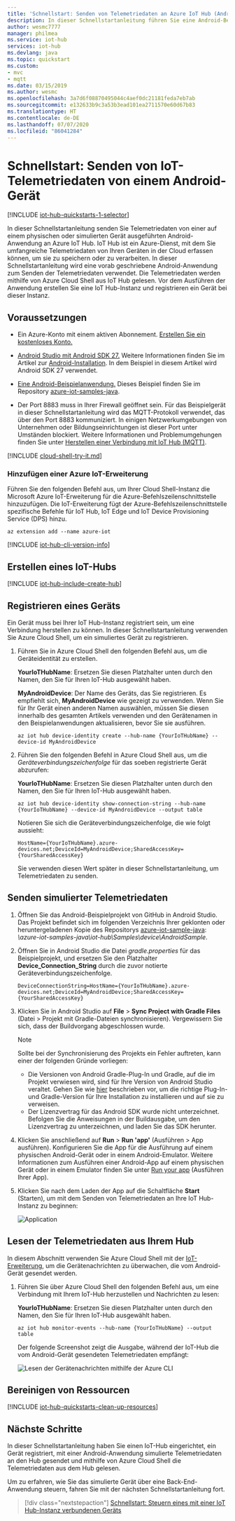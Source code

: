 ```yaml
---
title: 'Schnellstart: Senden von Telemetriedaten an Azure IoT Hub (Android) | Microsoft-Dokumentation'
description: In dieser Schnellstartanleitung führen Sie eine Android-Beispielanwendung aus, um simulierte Telemetriedaten an eine IoT Hub-Instanz zu senden und zur Verarbeitung in der Cloud aus der IoT Hub-Instanz zu lesen.
author: wesmc7777
manager: philmea
ms.service: iot-hub
services: iot-hub
ms.devlang: java
ms.topic: quickstart
ms.custom:
- mvc
- mqtt
ms.date: 03/15/2019
ms.author: wesmc
ms.openlocfilehash: 3a7d6f08870495044c4aef0dc21181feda7eb7ab
ms.sourcegitcommit: e132633b9c3a53b3ead101ea2711570e60d67b83
ms.translationtype: HT
ms.contentlocale: de-DE
ms.lasthandoff: 07/07/2020
ms.locfileid: "86041284"
---
```

# <a name="quickstart-send-iot-telemetry-from-an-android-device"></a>Schnellstart: Senden von IoT-Telemetriedaten von einem Android-Gerät

[!INCLUDE [iot-hub-quickstarts-1-selector](../../includes/iot-hub-quickstarts-1-selector.md)]

In dieser Schnellstartanleitung senden Sie Telemetriedaten von einer auf einem physischen oder simulierten Gerät ausgeführten Android-Anwendung an Azure IoT Hub. IoT Hub ist ein Azure-Dienst, mit dem Sie umfangreiche Telemetriedaten von Ihren Geräten in der Cloud erfassen können, um sie zu speichern oder zu verarbeiten. In dieser Schnellstartanleitung wird eine vorab geschriebene Android-Anwendung zum Senden der Telemetriedaten verwendet. Die Telemetriedaten werden mithilfe von Azure Cloud Shell aus IoT Hub gelesen. Vor dem Ausführen der Anwendung erstellen Sie eine IoT Hub-Instanz und registrieren ein Gerät bei dieser Instanz.

## <a name="prerequisites"></a>Voraussetzungen

* Ein Azure-Konto mit einem aktiven Abonnement. [Erstellen Sie ein kostenloses Konto.](https://azure.microsoft.com/free/?ref=microsoft.com&utm_source=microsoft.com&utm_medium=docs&utm_campaign=visualstudio)

* [Android Studio mit Android SDK 27.](https://developer.android.com/studio/) Weitere Informationen finden Sie im Artikel zur [Android-Installation](https://developer.android.com/studio/install). In dem Beispiel in diesem Artikel wird Android SDK 27 verwendet.

* [Eine Android-Beispielanwendung.](https://github.com/Azure-Samples/azure-iot-samples-java/tree/master/iot-hub/Samples/device/AndroidSample) Dieses Beispiel finden Sie im Repository [azure-iot-samples-java](https://github.com/Azure-Samples/azure-iot-samples-java).

* Der Port 8883 muss in Ihrer Firewall geöffnet sein. Für das Beispielgerät in dieser Schnellstartanleitung wird das MQTT-Protokoll verwendet, das über den Port 8883 kommuniziert. In einigen Netzwerkumgebungen von Unternehmen oder Bildungseinrichtungen ist dieser Port unter Umständen blockiert. Weitere Informationen und Problemumgehungen finden Sie unter [Herstellen einer Verbindung mit IoT Hub (MQTT)](iot-hub-mqtt-support.md#connecting-to-iot-hub).

[!INCLUDE [cloud-shell-try-it.md](../../includes/cloud-shell-try-it.md)]

### <a name="add-azure-iot-extension"></a>Hinzufügen einer Azure IoT-Erweiterung

Führen Sie den folgenden Befehl aus, um Ihrer Cloud Shell-Instanz die Microsoft Azure IoT-Erweiterung für die Azure-Befehlszeilenschnittstelle hinzuzufügen. Die IoT-Erweiterung fügt der Azure-Befehlszeilenschnittstelle spezifische Befehle für IoT Hub, IoT Edge und IoT Device Provisioning Service (DPS) hinzu.

```azurecli-interactive
az extension add --name azure-iot
```

[!INCLUDE [iot-hub-cli-version-info](../../includes/iot-hub-cli-version-info.md)]

## <a name="create-an-iot-hub"></a>Erstellen eines IoT-Hubs

[!INCLUDE [iot-hub-include-create-hub](../../includes/iot-hub-include-create-hub.md)]

## <a name="register-a-device"></a>Registrieren eines Geräts

Ein Gerät muss bei Ihrer IoT Hub-Instanz registriert sein, um eine Verbindung herstellen zu können. In dieser Schnellstartanleitung verwenden Sie Azure Cloud Shell, um ein simuliertes Gerät zu registrieren.

1. Führen Sie in Azure Cloud Shell den folgenden Befehl aus, um die Geräteidentität zu erstellen.

   **YourIoTHubName**: Ersetzen Sie diesen Platzhalter unten durch den Namen, den Sie für Ihren IoT-Hub ausgewählt haben.

   **MyAndroidDevice**: Der Name des Geräts, das Sie registrieren. Es empfiehlt sich, **MyAndroidDevice** wie gezeigt zu verwenden. Wenn Sie für Ihr Gerät einen anderen Namen auswählen, müssen Sie diesen innerhalb des gesamten Artikels verwenden und den Gerätenamen in den Beispielanwendungen aktualisieren, bevor Sie sie ausführen.

    ```azurecli-interactive
    az iot hub device-identity create --hub-name {YourIoTHubName} --device-id MyAndroidDevice
    ```

2. Führen Sie den folgenden Befehl in Azure Cloud Shell aus, um die _Geräteverbindungszeichenfolge_ für das soeben registrierte Gerät abzurufen:

    **YourIoTHubName**: Ersetzen Sie diesen Platzhalter unten durch den Namen, den Sie für Ihren IoT-Hub ausgewählt haben.

    ```azurecli-interactive
    az iot hub device-identity show-connection-string --hub-name {YourIoTHubName} --device-id MyAndroidDevice --output table
    ```

    Notieren Sie sich die Geräteverbindungszeichenfolge, die wie folgt aussieht:

   `HostName={YourIoTHubName}.azure-devices.net;DeviceId=MyAndroidDevice;SharedAccessKey={YourSharedAccessKey}`

    Sie verwenden diesen Wert später in dieser Schnellstartanleitung, um Telemetriedaten zu senden.

## <a name="send-simulated-telemetry"></a>Senden simulierter Telemetriedaten

1. Öffnen Sie das Android-Beispielprojekt von GitHub in Android Studio. Das Projekt befindet sich im folgenden Verzeichnis Ihrer geklonten oder heruntergeladenen Kopie des Repositorys [azure-iot-sample-java](https://github.com/Azure-Samples/azure-iot-samples-java): *\azure-iot-samples-java\iot-hub\Samples\device\AndroidSample*.

2. Öffnen Sie in Android Studio die Datei *gradle.properties* für das Beispielprojekt, und ersetzen Sie den Platzhalter **Device_Connection_String** durch die zuvor notierte Geräteverbindungszeichenfolge.

    ```
    DeviceConnectionString=HostName={YourIoTHubName}.azure-devices.net;DeviceId=MyAndroidDevice;SharedAccessKey={YourSharedAccessKey}
    ```

3. Klicken Sie in Android Studio auf **File** > **Sync Project with Gradle Files** (Datei > Projekt mit Gradle-Dateien synchronisieren). Vergewissern Sie sich, dass der Buildvorgang abgeschlossen wurde.

   > [!NOTE]
   > Sollte bei der Synchronisierung des Projekts ein Fehler auftreten, kann einer der folgenden Gründe vorliegen:
   >
   > * Die Versionen von Android Gradle-Plug-In und Gradle, auf die im Projekt verwiesen wird, sind für Ihre Version von Android Studio veraltet. Gehen Sie wie [hier](https://developer.android.com/studio/releases/gradle-plugin) beschrieben vor, um die richtige Plug-In- und Gradle-Version für Ihre Installation zu installieren und auf sie zu verweisen.
   > * Der Lizenzvertrag für das Android SDK wurde nicht unterzeichnet. Befolgen Sie die Anweisungen in der Buildausgabe, um den Lizenzvertrag zu unterzeichnen, und laden Sie das SDK herunter.

4. Klicken Sie anschließend auf **Run** > **Run 'app'** (Ausführen > App ausführen). Konfigurieren Sie die App für die Ausführung auf einem physischen Android-Gerät oder in einem Android-Emulator. Weitere Informationen zum Ausführen einer Android-App auf einem physischen Gerät oder in einem Emulator finden Sie unter [Run your app](https://developer.android.com/training/basics/firstapp/running-app) (Ausführen Ihrer App).

5. Klicken Sie nach dem Laden der App auf die Schaltfläche **Start** (Starten), um mit dem Senden von Telemetriedaten an Ihre IoT Hub-Instanz zu beginnen:

    ![Application](media/quickstart-send-telemetry-android/sample-screenshot.png)


## <a name="read-the-telemetry-from-your-hub"></a>Lesen der Telemetriedaten aus Ihrem Hub

In diesem Abschnitt verwenden Sie Azure Cloud Shell mit der [IoT-Erweiterung](https://docs.microsoft.com/cli/azure/ext/azure-iot/iot?view=azure-cli-latest), um die Gerätenachrichten zu überwachen, die vom Android-Gerät gesendet werden.

1. Führen Sie über Azure Cloud Shell den folgenden Befehl aus, um eine Verbindung mit Ihrem IoT-Hub herzustellen und Nachrichten zu lesen:

   **YourIoTHubName**: Ersetzen Sie diesen Platzhalter unten durch den Namen, den Sie für Ihren IoT-Hub ausgewählt haben.

    ```azurecli-interactive
    az iot hub monitor-events --hub-name {YourIoTHubName} --output table
    ```

    Der folgende Screenshot zeigt die Ausgabe, während der IoT-Hub die vom Android-Gerät gesendeten Telemetriedaten empfängt:

      ![Lesen der Gerätenachrichten mithilfe der Azure CLI](media/quickstart-send-telemetry-android/read-data.png)
## <a name="clean-up-resources"></a>Bereinigen von Ressourcen

[!INCLUDE [iot-hub-quickstarts-clean-up-resources](../../includes/iot-hub-quickstarts-clean-up-resources.md)]

## <a name="next-steps"></a>Nächste Schritte

In dieser Schnellstartanleitung haben Sie einen IoT-Hub eingerichtet, ein Gerät registriert, mit einer Android-Anwendung simulierte Telemetriedaten an den Hub gesendet und mithilfe von Azure Cloud Shell die Telemetriedaten aus dem Hub gelesen.

Um zu erfahren, wie Sie das simulierte Gerät über eine Back-End-Anwendung steuern, fahren Sie mit der nächsten Schnellstartanleitung fort.

> [!div class="nextstepaction"]
> [Schnellstart: Steuern eines mit einer IoT Hub-Instanz verbundenen Geräts](quickstart-control-device-android.md)